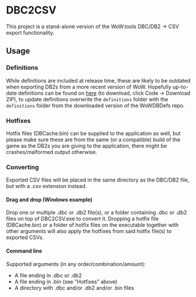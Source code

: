 # DBC2CSV
This project is a stand-alone version of the WoW.tools DBC/DB2 -> CSV export functionality.

## Usage
### Definitions
While definitions are included at release time, these are likely to be outdated when exporting DB2s from a more recent version of WoW. Hopefully up-to-date definitions can be found on [here](https://github.com/wowdev/WoWDBDefs) (to download, click Code -> Download ZIP), to update definitions overwrite the `definitions` folder with the `definitions` folder from the downloaded version of the WoWDBDefs repo.

### Hotfixes
Hotfix files (DBCache.bin) can be supplied to the application as well, but please make sure these are from the same (or a compatible) build of the game as the DB2s you are giving to the application, there might be crashes/malformed output otherwise.

### Converting 
Exported CSV files will be placed in the same directory as the DBC/DB2 file, but with a .csv extension instead.

#### Drag and drop (Windows example)  
Drop one or multiple .dbc or .db2 file(s), or a folder containing .dbc or .db2 files on top of DBC2CSV.exe to convert it. Dropping a hotfix file (DBCache.bin) or a folder of hotfix files on the executable together with other arguments will also apply the hotfixes from said hotfix file(s) to exported CSVs. 

#### Command line  
Supported arguments (in any order/combination/amount):
- A file ending in .dbc or .db2
- A file ending in .bin (see "Hotfixes" above)
- A directory with .dbc and/or .db2 and/or .bin files 
